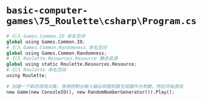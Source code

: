 # `basic-computer-games\75_Roulette\csharp\Program.cs`

```py
# 引入 Games.Common.IO 命名空间
global using Games.Common.IO;
# 引入 Games.Common.Randomness 命名空间
global using Games.Common.Randomness;
# 引入 Roulette.Resources.Resource 静态资源
global using static Roulette.Resources.Resource;
# 引入 Roulette 命名空间
using Roulette;

# 创建一个新的游戏对象，使用控制台输入输出和随机数生成器作为参数，然后开始游戏
new Game(new ConsoleIO(), new RandomNumberGenerator()).Play();
```